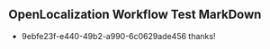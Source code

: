 ## OpenLocalization Workflow Test MarkDown
* 9ebfe23f-e440-49b2-a990-6c0629ade456 thanks!

<!--HONumber=Jul16_HO4-->


